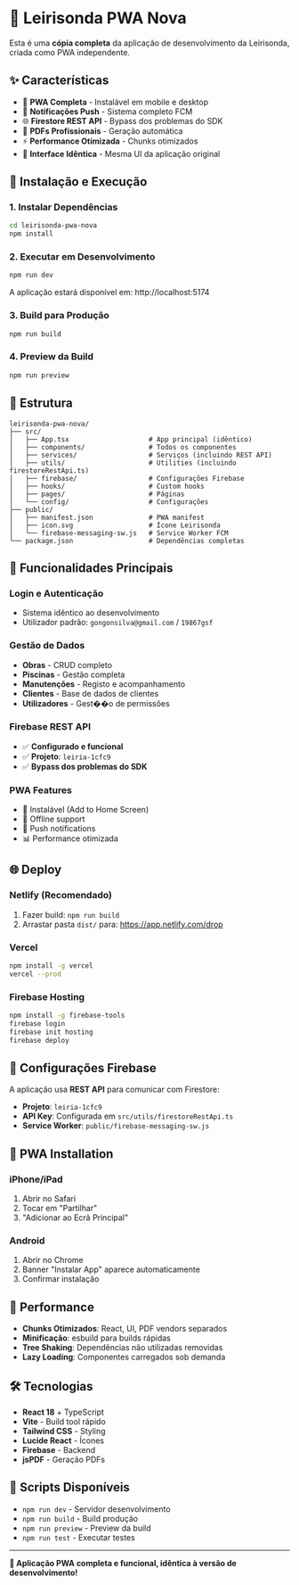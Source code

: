 # 🚀 Leirisonda PWA Nova

Esta é uma **cópia completa** da aplicação de desenvolvimento da Leirisonda, criada como PWA independente.

## ✨ Características

- 📱 **PWA Completa** - Instalável em mobile e desktop
- 🔔 **Notificações Push** - Sistema completo FCM
- 🌐 **Firestore REST API** - Bypass dos problemas do SDK
- 📄 **PDFs Profissionais** - Geração automática
- ⚡ **Performance Otimizada** - Chunks otimizados
- 🎨 **Interface Idêntica** - Mesma UI da aplicação original

## 🚀 Instalação e Execução

### 1. Instalar Dependências

```bash
cd leirisonda-pwa-nova
npm install
```

### 2. Executar em Desenvolvimento

```bash
npm run dev
```

A aplicação estará disponível em: http://localhost:5174

### 3. Build para Produção

```bash
npm run build
```

### 4. Preview da Build

```bash
npm run preview
```

## 📁 Estrutura

```
leirisonda-pwa-nova/
├── src/
│   ├── App.tsx                    # App principal (idêntico)
│   ├── components/                # Todos os componentes
│   ├── services/                  # Serviços (incluindo REST API)
│   ├── utils/                     # Utilities (incluindo firestoreRestApi.ts)
│   ├── firebase/                  # Configurações Firebase
│   ├── hooks/                     # Custom hooks
│   ├── pages/                     # Páginas
│   └── config/                    # Configurações
├── public/
│   ├── manifest.json              # PWA manifest
│   ├── icon.svg                   # Ícone Leirisonda
│   └── firebase-messaging-sw.js   # Service Worker FCM
└── package.json                   # Dependências completas
```

## 🔧 Funcionalidades Principais

### Login e Autenticação

- Sistema idêntico ao desenvolvimento
- Utilizador padrão: `gongonsilva@gmail.com` / `19867gsf`

### Gestão de Dados

- **Obras** - CRUD completo
- **Piscinas** - Gestão completa
- **Manutenções** - Registo e acompanhamento
- **Clientes** - Base de dados de clientes
- **Utilizadores** - Gest��o de permissões

### Firebase REST API

- ✅ **Configurado e funcional**
- ✅ **Projeto**: `leiria-1cfc9`
- ✅ **Bypass dos problemas do SDK**

### PWA Features

- 📱 Instalável (Add to Home Screen)
- 🔄 Offline support
- 🔔 Push notifications
- 📊 Performance otimizada

## 🌐 Deploy

### Netlify (Recomendado)

1. Fazer build: `npm run build`
2. Arrastar pasta `dist/` para: https://app.netlify.com/drop

### Vercel

```bash
npm install -g vercel
vercel --prod
```

### Firebase Hosting

```bash
npm install -g firebase-tools
firebase login
firebase init hosting
firebase deploy
```

## 🔧 Configurações Firebase

A aplicação usa **REST API** para comunicar com Firestore:

- **Projeto**: `leiria-1cfc9`
- **API Key**: Configurada em `src/utils/firestoreRestApi.ts`
- **Service Worker**: `public/firebase-messaging-sw.js`

## 📱 PWA Installation

### iPhone/iPad

1. Abrir no Safari
2. Tocar em "Partilhar"
3. "Adicionar ao Ecrã Principal"

### Android

1. Abrir no Chrome
2. Banner "Instalar App" aparece automaticamente
3. Confirmar instalação

## 🚀 Performance

- **Chunks Otimizados**: React, UI, PDF vendors separados
- **Minificação**: esbuild para builds rápidas
- **Tree Shaking**: Dependências não utilizadas removidas
- **Lazy Loading**: Componentes carregados sob demanda

## 🛠️ Tecnologias

- **React 18** + TypeScript
- **Vite** - Build tool rápido
- **Tailwind CSS** - Styling
- **Lucide React** - Ícones
- **Firebase** - Backend
- **jsPDF** - Geração PDFs

## 📄 Scripts Disponíveis

- `npm run dev` - Servidor desenvolvimento
- `npm run build` - Build produção
- `npm run preview` - Preview da build
- `npm run test` - Executar testes

---

**🎉 Aplicação PWA completa e funcional, idêntica à versão de desenvolvimento!**

